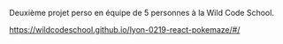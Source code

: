Deuxième projet perso en équipe de 5 personnes à la Wild Code School.

https://wildcodeschool.github.io/lyon-0219-react-pokemaze/#/
